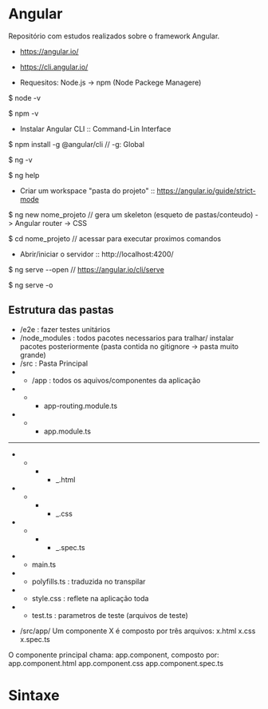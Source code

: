 # Angular
Repositório com estudos realizados sobre o framework Angular.

* https://angular.io/
* https://cli.angular.io/

* Requesitos: Node.js -> npm (Node Packege Managere)

$ node -v

$ npm -v

* Instalar Angular CLI :: Command-Lin Interface

$ npm install -g @angular/cli  // -g: Global

$ ng -v

$ ng help


* Criar um workspace "pasta do projeto" :: https://angular.io/guide/strict-mode

$ ng new nome_projeto // gera um skeleton (esqueto de pastas/conteudo)
-> Angular router
-> CSS

$ cd nome_projeto     // acessar para executar proximos comandos

* Abrir/iniciar o servidor :: http://localhost:4200/

$ ng serve --open   // https://angular.io/cli/serve

$ ng serve -o

## Estrutura das pastas
* /e2e : fazer testes unitários
* /node_modules : todos pacotes necessarios para tralhar/ instalar pacotes posteriormente (pasta contida no gitignore -> pasta muito grande)
* /src : Pasta Principal
* * /app : todos os aquivos/componentes da aplicação
* * * app-routing.module.ts
* * * app.module.ts
* * * *
* * * * _.html
* * * * _.css
* * * * _.spec.ts
* * main.ts
* * polyfills.ts : traduzida no transpilar
* * style.css : reflete na aplicação toda
* * test.ts : parametros de teste (arquivos de teste)

* /src/app/
Um componente X é composto por três arquivos:
 x.html
 x.css
 x.spec.ts
 
O componente principal chama: app.component, composto por:
 app.component.html
 app.component.css
 app.component.spec.ts
# Sintaxe
